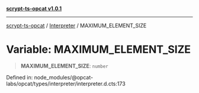 [**scrypt-ts-opcat v1.0.1**](../../../README.md)

***

[scrypt-ts-opcat](../../../README.md) / [Interpreter](../README.md) / MAXIMUM\_ELEMENT\_SIZE

# Variable: MAXIMUM\_ELEMENT\_SIZE

> **MAXIMUM\_ELEMENT\_SIZE**: `number`

Defined in: node\_modules/@opcat-labs/opcat/types/interpreter/interpreter.d.cts:173
